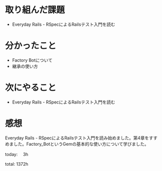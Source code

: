 #  取り組んだ課題
- Everyday Rails - RSpecによるRailsテスト入門を読む


# 分かったこと
- Factory Botについて
- 継承の使い方
  

  
# 次にやること
- Everyday Rails - RSpecによるRailsテスト入門を読む



# 感想
Everyday Rails - RSpecによるRailsテスト入門を読み始めました。第4章をすすめました。Factory_BotというGemの基本的な使い方について学びました。


today: 　3h

total: 1372h
